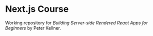 # Next.js Course

Working repository for *Building Server-side Rendered React Apps for Beginners* by Peter Kellner.